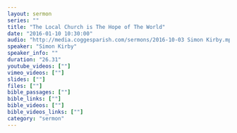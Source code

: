 ```yaml
---
layout: sermon
series: ""
title: "The Local Church is The Hope of The World"
date: "2016-01-10 10:30:00"
audio: "http://media.coggesparish.com/sermons/2016-10-03 Simon Kirby.mp3"
speaker: "Simon Kirby"
speaker_info: ""
duration: "26.31"
youtube_videos: [""]
vimeo_videos: [""]
slides: [""]
files: [""]
bible_passages: [""]
bible_links: [""]
bible_videos: [""]
bible_videos_links: [""]
category: "sermon"
---
```

